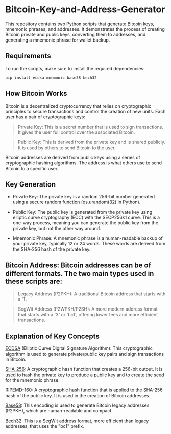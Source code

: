 # Bitcoin-Key-and-Address-Generator
This repository contains two Python scripts that generate Bitcoin keys, mnemonic phrases, and addresses. It demonstrates the process of creating Bitcoin private and public keys, converting them to addresses, and generating a mnemonic phrase for wallet backup.

## Requirements
To run the scripts, make sure to install the required dependencies:
```
pip install ecdsa mnemonic base58 bech32
```

## How Bitcoin Works
Bitcoin is a decentralized cryptocurrency that relies on cryptographic principles to secure transactions and control the creation of new units. Each user has a pair of cryptographic keys:

> Private Key: This is a secret number that is used to sign transactions. It gives the user full control over the associated Bitcoin.

> Public Key: This is derived from the private key and is shared publicly. It is used by others to send Bitcoin to the user.

Bitcoin addresses are derived from public keys using a series of cryptographic hashing algorithms. The address is what others use to send Bitcoin to a specific user.

## Key Generation

- Private Key: The private key is a random 256-bit number generated using a secure random function (os.urandom(32) in Python).

- Public Key: The public key is generated from the private key using elliptic curve cryptography (ECC) with the SECP256k1 curve. This is a one-way process, meaning you can generate the public key from the private key, but not the other way around.

- Mnemonic Phrase: A mnemonic phrase is a human-readable backup of your private key, typically 12 or 24 words. These words are derived from the SHA-256 hash of the private key.


## Bitcoin Address: Bitcoin addresses can be of different formats. The two main types used in these scripts are:

> Legacy Address (P2PKH): A traditional Bitcoin address that starts with a '1'.

> SegWit Address (P2WPKH/P2SH): A more modern address format that starts with a '3' or 'bc1', offering lower fees and more efficient transactions.

## Explanation of Key Concepts

[ECDSA](https://en.bitcoin.it/wiki/Elliptic_Curve_Digital_Signature_Algorithm) (Elliptic Curve Digital Signature Algorithm): This cryptographic algorithm is used to generate private/public key pairs and sign transactions in Bitcoin.

[SHA-256](https://en.wikipedia.org/wiki/SHA-2): A cryptographic hash function that creates a 256-bit output. It is used to hash the private key to produce a public key and to create the seed for the mnemonic phrase.

[RIPEMD-160](https://en.wikipedia.org/wiki/RIPEMD): A cryptographic hash function that is applied to the SHA-256 hash of the public key. It is used in the creation of Bitcoin addresses.

[Base58](https://en.wikipedia.org/wiki/Binary-to-text_encoding#Base58): This encoding is used to generate Bitcoin legacy addresses (P2PKH), which are human-readable and compact.

[Bech32](https://en.bitcoin.it/wiki/Bech32): This is a SegWit address format, more efficient than legacy addresses, that uses the "bc1" prefix.
